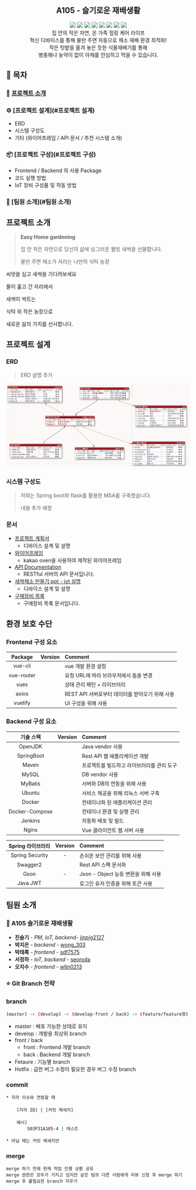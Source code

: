 <h2 align=center>A105 - 슬기로운 재배생활</h2>

<div align=center>
    <img src="https://img.shields.io/badge/platform-web-green">
    <img src="https://img.shields.io/static/v1.svg?label=&message=Vue&style=flat-square&logo=Vue.js&logoColor=white&color=42b883">
    <img src="https://img.shields.io/badge/framework-spring boot-blue">
    <img src="https://img.shields.io/badge/framework-flask-green">
    <img src="https://img.shields.io/badge/database-MysqlDB-9cf">
    <img src="https://img.shields.io/badge/server-AWS-yellow">
    <img src="https://img.shields.io/badge/language-python%2C java%2C javascript-yellowgreen">
    <img src="https://img.shields.io/badge/swagger-valid-brightgreen">
</div>

<div align=center>
집 안의 작은 자연, 온 가족 힐링 케어 라이프<br/>
혁신 디바이스를 통해 물만 주면 자동으로 채소 재배 환경 최적화!<br/>
작은 텃밭을 옮겨 놓은 듯한 식물재배기를 통해 <br/>
병충해나 농약이 없이 야채를 안심하고 먹을 수 있습니다. 

</div>



## :book: 목차

### 🌱 [프로젝트 소개](#프로젝트-소개)

### :gear: [프로젝트 설계](#프로젝트 설계)

- ERD
- 시스템 구성도
- 기타 (와이어프레임 / API 문서 / 추천 시스템 소개)

### :package: [프로젝트 구성](#프로젝트 구성)​

* Frontend / Backend 의 사용 Package
* 코드 실행 방법
* IoT 장비 구성품 및 작동 방법

### 🌾 [팀원 소개](#팀원 소개)





## 프로젝트 소개

> **Easy Home gardening**
>
> 집 안 작은 자연으로 당신의 삶에 싱그러운 웰빙 새싹을 선물합니다.
>
> 물만 주면 채소가 자라는 나만의 식탁 농장

씨앗을 심고 새싹을 기다려보세요

물이 훑고 간 자리에서

새싹이 싹트는

식탁 위 작은 농장으로

새로운 삶의 가치를 선사합니다.




## 프로젝트 설계
### ERD

> ERD 설명 추가
>

![ERD](document/ERD_ver_1.0.PNG)


 

### 시스템 구성도

> 저희는 Spring boot와 flask를 활용한 MSA를 구축했습니다.
>
> 내용 추가 예정

### 문서

* [프로젝트 계획서](https://docs.google.com/document/d/1hJjWcgzWbUVVBCf-M1eg6aCNJIDI24GV_T3r52wQQDY/edit?usp=sharing)
    * 디바이스 설계 및 설명
* [와이어프레임](https://ovenapp.io/view/aoHmJLeac19v0vBjpbTgWdvtmymmnjOd/zC6EO)
    * kakao oven을 사용하여 제작된 와이어프레임
* [API Documentation](https://docs.google.com/spreadsheets/d/1e9bJdDTk8L3oyalDqiSUmR_t4xPTUf_djbOCobEhkfM/edit?usp=sharing)
    * RESTful 서버의 API 문서입니다.
* [새싹채소 만들기 ppt - iot 설명](https://docs.google.com/presentation/d/1bVO_9yoMRVuzXt91g64G9fEk4mUDXefe9HiX2BO0DUQ/edit?usp=sharing)
    * 디바이스 설계 및 설명
* [구매장비 목록](https://docs.google.com/spreadsheets/d/1L0CvwjUjEYeLN4UNH8Oh4hs1I-DfMXOFU8Glkxb1mq0/edit?usp=sharing)
    * 구매장비 목록 문서입니다.


## 환경 보호 수단

### Frontend 구성 요소

|        Package         |    Version    | Comment                                         |
| :--------------------: | :-----------: | :---------------------------------------------- |
|          vue-cli       |         | vue 개발 환경 설정                              |
|       vue-router       |          | 요청 URL에 따라 브라우저에서 돔을 변경          |
|          vuex          |         | 상태 관리 패턴 + 라이브러리                     |
|         axios          |      | REST API 서버로부터 데이터를 받아오기 위해 사용 |
|        vuetify         |        | UI 구성을 위해 사용                             |
### Backend 구성 요소

|   기술 스택    |   Version   | Comment                                    |
| :------------: | :---------: | :----------------------------------------- |
|    OpenJDK     |       | Java vendor 사용                           |
|   SpringBoot   |       | Rest API 웹 애플리케이션 개발              |
|     Maven      |        | 프로젝트를 빌드하고 라이브러리를 관리 도구 |
|     MySQL      |       | DB vendor 사용                             |
|    MyBatis     |      | 서버와 DB의 연동을 위해 사용               |
|     Ubuntu     |  | 서비스 제공을 위해 리눅스 서버 구축        |
|     Docker     |   | 컨테이너화 된 애플리케이션 관리            |
| Docker-Compose |      | 컨테이너 환경 및 실행 관리                 |
|    Jenkins     |      | 자동화 배포 및 빌드                        |
|     Nginx      |      | Vue 클라이언트 웹 서버 사용                |

|      Spring 라이브러리       |  Version   | Comment                              |
| :--------------------------: | :--------: | :----------------------------------- |
|       Spring Security        |     -      | 손쉬운 보안 관리를 위해 사용         |
|           Swagger2           |       | Rest API 스펙 문서화                 |
|             Gson             |     -      | Json - Object 능동 변환을 위해 사용  |
|           Java JWT           |      | 로그인 유저 인증을 위해 토큰 사용    |



## 팀원 소개

### 🌾 A105 슬기로운 재배생활

* **진슬기** - *PM, IoT, backend*- [jinpig2127](https://lab.ssafy.com/jinpig2127)
* **박지은** - *backend* - [wong_303](https://lab.ssafy.com/wong_303)
* **박태록** - *frontend* - [sdf7575](https://lab.ssafy.com/sdf7575)
* **서정하** - *IoT, backend* - [seoroda](https://lab.ssafy.com/seoroda)
* **오지수** - *frontend* - [wltn0213](https://lab.ssafy.com/wltn0213)



### :star: Git Branch 전략

### branch

```bash
(master) -> (develop) -> (develop-front / back) -> (feature/feature명)
```

* master : 배포 가능한 상태로 유지
* develop : 개발용 최상위 branch
* front / back
    * front : Frontend 개발 branch
    * back : Backend 개발 branch
* Fetaure : 기능별 branch
* Hotfix : 급한 버그 수정이 필요한 경우 버그 수정 branch

### commit

```bash
* 지라 이슈와 연동할 때 

    [지라 ID] | [커밋 메세지]
    
    예시]
        S03P31A105-4 | 테스트
        
* 아닐 때는 커밋 메세지만 
```

### merge

```bash
merge 하기 전에 현재 작업 진행 상황 공유
merge 권한은 모두가 가지고 있지만 같은 팀의 다른 사람에게 리뷰 신청 후 merge 하기
merge 후 불필요한 branch 지우기
```


